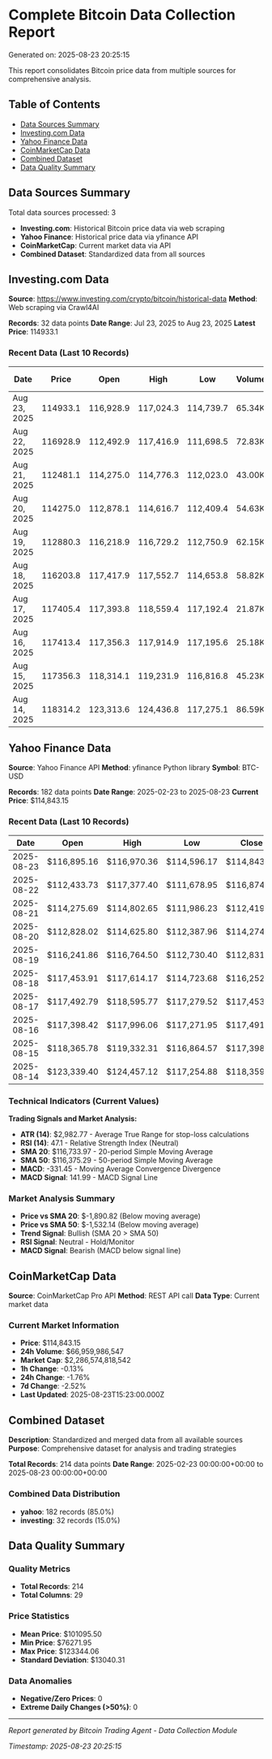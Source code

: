 # Complete Bitcoin Data Collection Report

Generated on: 2025-08-23 20:25:15

This report consolidates Bitcoin price data from multiple sources for comprehensive analysis.

## Table of Contents
- [Data Sources Summary](#data-sources-summary)
- [Investing.com Data](#investingcom-data)
- [Yahoo Finance Data](#yahoo-finance-data)
- [CoinMarketCap Data](#coinmarketcap-data)
- [Combined Dataset](#combined-dataset)
- [Data Quality Summary](#data-quality-summary)

## Data Sources Summary

Total data sources processed: 3

- **Investing.com**: Historical Bitcoin price data via web scraping
- **Yahoo Finance**: Historical price data via yfinance API
- **CoinMarketCap**: Current market data via API
- **Combined Dataset**: Standardized data from all sources

## Investing.com Data

**Source**: https://www.investing.com/crypto/bitcoin/historical-data
**Method**: Web scraping via Crawl4AI

**Records**: 32 data points
**Date Range**: Jul 23, 2025 to Aug 23, 2025
**Latest Price**: 114933.1

### Recent Data (Last 10 Records)

| Date | Price | Open | High | Low | Volume | Change % |
|------|-------|------|------|-----|--------|----------|
| Aug 23, 2025 | 114933.1 | 116,928.9 | 117,024.3 | 114,739.7 | 65.34K | -1.71% |
| Aug 22, 2025 | 116928.9 | 112,492.9 | 117,416.9 | 111,698.5 | 72.83K | +3.95% |
| Aug 21, 2025 | 112481.1 | 114,275.0 | 114,776.3 | 112,023.0 | 43.00K | -1.57% |
| Aug 20, 2025 | 114275.0 | 112,878.1 | 114,616.7 | 112,409.4 | 54.63K | +1.24% |
| Aug 19, 2025 | 112880.3 | 116,218.9 | 116,729.2 | 112,750.9 | 62.15K | -2.86% |
| Aug 18, 2025 | 116203.8 | 117,417.9 | 117,552.7 | 114,653.8 | 58.82K | -1.02% |
| Aug 17, 2025 | 117405.4 | 117,393.8 | 118,559.4 | 117,192.4 | 21.87K | -0.01% |
| Aug 16, 2025 | 117413.4 | 117,356.3 | 117,914.9 | 117,195.6 | 25.18K | +0.05% |
| Aug 15, 2025 | 117356.3 | 118,314.1 | 119,231.9 | 116,816.8 | 45.23K | -0.81% |
| Aug 14, 2025 | 118314.2 | 123,313.6 | 124,436.8 | 117,275.1 | 86.59K | -4.06% |

## Yahoo Finance Data

**Source**: Yahoo Finance API
**Method**: yfinance Python library
**Symbol**: BTC-USD

**Records**: 182 data points
**Date Range**: 2025-02-23 to 2025-08-23
**Current Price**: $114,843.15

### Recent Data (Last 10 Records)

| Date | Open | High | Low | Close | Volume |
|------|------|------|-----|-------|--------|
| 2025-08-23 | $116,895.16 | $116,970.36 | $114,596.17 | $114,843.15 | 66,959,986,688 |
| 2025-08-22 | $112,433.73 | $117,377.40 | $111,678.95 | $116,874.09 | 82,528,088,240 |
| 2025-08-21 | $114,275.69 | $114,802.65 | $111,986.23 | $112,419.03 | 57,817,883,700 |
| 2025-08-20 | $112,828.02 | $114,625.80 | $112,387.96 | $114,274.74 | 67,993,811,526 |
| 2025-08-19 | $116,241.86 | $116,764.50 | $112,730.40 | $112,831.18 | 71,657,600,353 |
| 2025-08-18 | $117,453.91 | $117,614.17 | $114,723.68 | $116,252.31 | 72,787,808,090 |
| 2025-08-17 | $117,492.79 | $118,595.77 | $117,279.52 | $117,453.06 | 45,852,169,525 |
| 2025-08-16 | $117,398.42 | $117,996.06 | $117,271.95 | $117,491.35 | 48,036,922,378 |
| 2025-08-15 | $118,365.78 | $119,332.31 | $116,864.57 | $117,398.35 | 68,665,353,159 |
| 2025-08-14 | $123,339.40 | $124,457.12 | $117,254.88 | $118,359.58 | 104,055,627,395 |

### Technical Indicators (Current Values)

**Trading Signals and Market Analysis:**

- **ATR (14)**: $2,982.77 - Average True Range for stop-loss calculations
- **RSI (14)**: 47.1 - Relative Strength Index (Neutral)
- **SMA 20**: $116,733.97 - 20-period Simple Moving Average
- **SMA 50**: $116,375.29 - 50-period Simple Moving Average
- **MACD**: -331.45 - Moving Average Convergence Divergence
- **MACD Signal**: 141.99 - MACD Signal Line

### Market Analysis Summary

- **Price vs SMA 20**: $-1,890.82 (Below moving average)
- **Price vs SMA 50**: $-1,532.14 (Below moving average)
- **Trend Signal**: Bullish (SMA 20 > SMA 50)
- **RSI Signal**: Neutral - Hold/Monitor
- **MACD Signal**: Bearish (MACD below signal line)

## CoinMarketCap Data

**Source**: CoinMarketCap Pro API
**Method**: REST API call
**Data Type**: Current market data

### Current Market Information

- **Price**: $114,843.15
- **24h Volume**: $66,959,986,547
- **Market Cap**: $2,286,574,818,542
- **1h Change**: -0.13%
- **24h Change**: -1.76%
- **7d Change**: -2.52%
- **Last Updated**: 2025-08-23T15:23:00.000Z

## Combined Dataset

**Description**: Standardized and merged data from all available sources
**Purpose**: Comprehensive dataset for analysis and trading strategies

**Total Records**: 214 data points
**Date Range**: 2025-02-23 00:00:00+00:00 to 2025-08-23 00:00:00+00:00

### Combined Data Distribution
- **yahoo**: 182 records (85.0%)
- **investing**: 32 records (15.0%)

## Data Quality Summary

### Quality Metrics
- **Total Records**: 214
- **Total Columns**: 29

### Price Statistics
- **Mean Price**: $101095.50
- **Min Price**: $76271.95
- **Max Price**: $123344.06
- **Standard Deviation**: $13040.31

### Data Anomalies
- **Negative/Zero Prices**: 0
- **Extreme Daily Changes (>50%)**: 0

---

*Report generated by Bitcoin Trading Agent - Data Collection Module*

*Timestamp: 2025-08-23 20:25:15*
